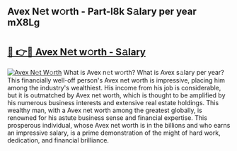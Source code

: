 ## Avex N𝚎t w𝚘rth - Part-l8k S𝚊lary per year mX8Lg

# <h2><a href="http://gc3e1fd.nevu.top/?p=Avex">🔗 👉🔴 Avex N𝚎t w𝚘rth - S𝚊lary</a></h2>

[![Avex N𝚎t W𝚘rth](https://i.imgur.com/Oavwk0R.jpeg)](http://gc3e1fd.nevu.top/?p=Avex)
What is Avex n𝚎t w𝚘rth? What is Avex s𝚊lary per year?
This financially well-off person's Avex net worth is impressive, placing him among the industry's wealthiest. His income from his job is considerable, but it is outmatched by Avex net worth, which is thought to be amplified by his numerous business interests and extensive real estate holdings. This wealthy man, with a Avex net worth among the greatest globally, is renowned for his astute business sense and financial expertise. This prosperous individual, whose Avex net worth is in the billions and who earns an impressive salary, is a prime demonstration of the might of hard work, dedication, and financial brilliance.

